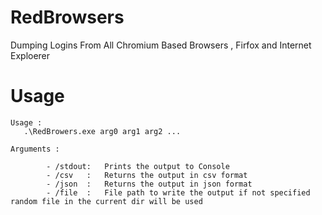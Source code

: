 # RedBrowsers
 Dumping Logins From All Chromium Based Browsers , Firfox and Internet Exploerer

# Usage
```
Usage :
   .\RedBrowers.exe arg0 arg1 arg2 ...

Arguments :

        - /stdout:   Prints the output to Console
        - /csv   :   Returns the output in csv format
        - /json  :   Returns the output in json format
        - /file  :   File path to write the output if not specified random file in the current dir will be used

```
